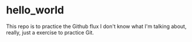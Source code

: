 # hello_world
This repo is to practice the Github flux
I don't know what I'm talking about, really, just a exercise to practice Git.
